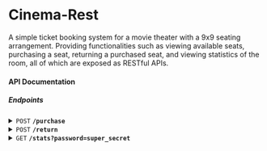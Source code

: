 # Cinema-Rest
A simple ticket booking system for a movie theater with a 9x9 seating arrangement. Providing
functionalities such as viewing available seats, purchasing a seat, returning a purchased seat, and
viewing statistics of the room, all of which are exposed as RESTful APIs.

#### API Documentation

##### Endpoints

<details>
 <summary><code>POST</code> <code><b>/purchase</b></code></summary>
 
##### Parameters

> | name      |  type     | data type  | description       |
> |-----------|-----------|------------|-------------------|
> | row       |  required | int        | from 1 to 9       |
> | column    |  required | int        | from 1 to 9       |
##### Request Body

```json
{
    "row": int,
    "column": int
}
```

##### URL

http://localhost:28852/purchase

##### Responses

> | Code      |  Description     | 
> |-----------|------------------|
> | 200       |  OK              |


```json
{
    "token": uuid
    "ticket": {
     "row": int
     "column": int
     "price": int
  }
}
```

</details>

<details>
 <summary><code>POST</code> <code><b>/return</b></code></summary>

##### Request Body

```json
{
    "token": "uuid"
}
```

##### URL

http://localhost:28852/return

##### Responses
> | Code      |  Description     | 
> |-----------|------------------|
> | 200       |  OK              |
> | 400       |  Bad Request     |

When status 200:
```json
{
  "returned_ticket": {
    "row": int,
    "column": int,
    "price": int
  }
}
```
When status 400:
```json
{
    "error": "Wrong token!"
}
```

</details>

<details>
 <summary><code>GET</code> <code><b>/stats?password=super_secret</b></code></summary>

##### URL

http://localhost:28852/stat

##### Params
> | Key       |  Value           | 
> |-----------|------------------|
> | password  |  super_secret    |
> 
##### Responses
> | Code      |  Description     | 
> |-----------|------------------|
> | 200       |  OK              |
> | 401       |  Unauthorized     |

When status 200:
```json
{
  "current_income": int,
  "number_of_available_seats": int,
  "number_of_purchased_tickets": int
}
```
When status 401:
```json
{
    "error": "The password is wrong!"
}
```
</details>

